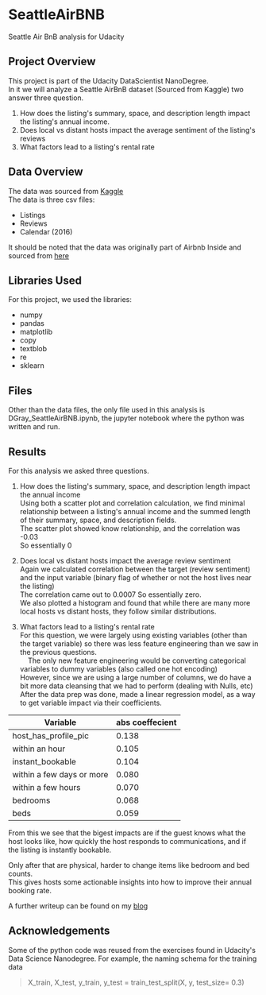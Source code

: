 # SeattleAirBNB
Seattle Air BnB analysis for Udacity  

## Project Overview  
This project is part of the Udacity DataScientist NanoDegree.  
In it we will analyze a Seattle AirBnB dataset (Sourced from Kaggle) two answer three question.
  1. How does the listing's summary, space, and description length impact the listing's annual income.  
  2. Does local vs distant hosts impact the average sentiment of the listing's reviews  
  3. What factors lead to a listing's rental rate

## Data Overview  
The data was sourced from [Kaggle](https://www.kaggle.com/datasets/airbnb/seattle/data)  
The data is three csv files:
 * Listings
 * Reviews 
 * Calendar (2016)  

It should be noted that the data was originally part of Airbnb Inside and sourced from [here](https://insideairbnb.com/get-the-data/)

## Libraries Used 
For this project, we used the libraries:  
 * numpy
 * pandas  
 * matplotlib  
 * copy  
 * textblob  
 * re  
 * sklearn

## Files  
Other than the data files, the only file used in this analysis is DGray_SeattleAirBNB.ipynb, the jupyter notebook where the python was written and run.  

## Results  
For this analysis we asked three questions.  

1) How does the listing's summary, space, and description length impact the annual income  
Using both a scatter plot and correlation calculation, we find minimal relationship between a listing's annual income and the summed length of their summary, space, and description fields.  
The scatter plot showed know relationship, and the correlation was -0.03   
So essentially 0

2) Does local vs distant hosts impact the average review sentiment  
Again we calculated correlation between the target (review sentiment) and the input variable (binary flag of whether or not the host lives near the listing)  
The correlation came out to 0.0007 So essentially zero.  
We also plotted a histogram and found that while there are many more local hosts vs distant hosts, they follow similar distributions.  
3) What factors lead to a listing's rental rate  
For this question, we were largely using existing variables (other than the target variable) so there was less feature engineering than we saw in the previous questions.  
&nbsp;&nbsp;&nbsp;&nbsp;The only new feature engineering would be converting categorical variables to dummy variables (also called one hot encoding)  
However, since we are using a large number of columns, we do have a bit more data cleansing that we had to perform (dealing with Nulls, etc)  
After the data prep was done, made a linear regression model, as a way to get variable impact via their coefficients.    

| Variable                  | abs coeffecient |  
| ------------------------- | ---             |  
| host_has_profile_pic      | 0.138           |  
| within an hour            | 0.105           |  
| instant_bookable          | 0.104           |  
| within a few days or more | 0.080           |  
| within a few hours        | 0.070           |  
| bedrooms                  | 0.068           |  
| beds                      | 0.059           |  

From this we see that the bigest impacts are if the guest knows what the host looks like, how quickly the host responds to communications, and if the listing is instantly bookable.   

Only after that are physical, harder to change items like bedroom and bed counts.  
This gives hosts some actionable insights into how to improve their annual booking rate.


A further writeup can be found on my [blog](https://grayanalytics.github.io/2025/01/26/Seattle_Airbnb.html)

## Acknowledgements

Some of the python code was reused from the exercises found in Udacity's Data Science Nanodegree.
For example, the naming schema for the training data 

> X_train, X_test, y_train, y_test = train_test_split(X, y, test_size= 0.3)


